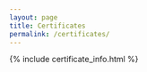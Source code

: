 ```yaml
---
layout: page
title: Certificates
permalink: /certificates/
---
```


{% include certificate_info.html %}
